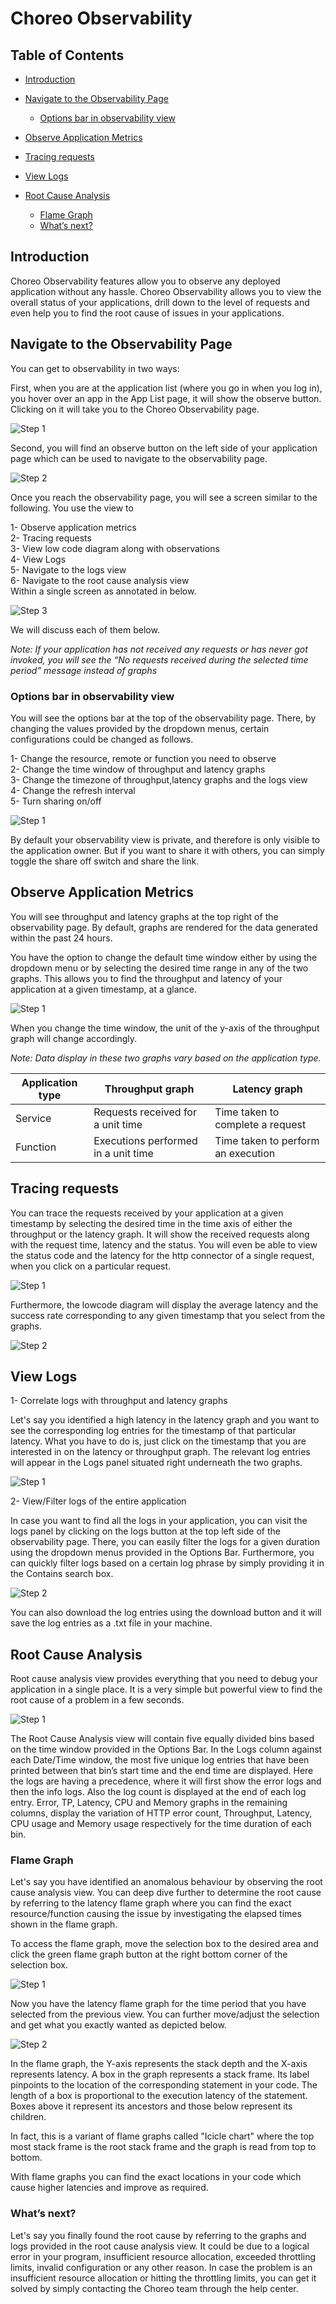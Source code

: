 # Choreo Observability

## Table of Contents
<!--ts-->
* [Introduction](#Introduction)

* [Navigate to the Observability Page](#Navigate-to-the-Observability-Page)
  * [Options bar in observability view](#Options-bar-in-observability-view)
* [Observe Application Metrics](#Observe-Application-Metrics)
* [Tracing requests](#Tracing-requests)
* [View Logs](#View-Logs)
* [Root Cause Analysis](#Root-Cause-Analysis)
   * [Flame Graph](#Flame-Graph)
   * [What’s next?](#What’s-next?)

<!--te-->

## Introduction

Choreo Observability features allow you to observe any deployed application without any hassle. Choreo Observability allows you to view the overall status of your applications, drill down to the level of requests and even help you to find the root cause of issues in your applications.

## Navigate to the Observability Page

You can get to observability in two ways:

First, when you are at the application list (where you go in when you log in), you hover over an app in the App List page, it will show the observe button. Clicking on it will take you to the Choreo Observability page.

![Step 1](images/observability/image6.png)

Second, you will find an observe button on the left side of your application page which can be used to navigate to the observability page.

![Step 2](images/observability/image4.png)

Once you reach the observability page, you will see a screen similar to the following. You use the view to

1- Observe application metrics  
2- Tracing requests  
3- View low code diagram along with observations  
4- View Logs  
5- Navigate to the logs view  
6- Navigate to the root cause analysis view  
Within a single screen as annotated in below.  

![Step 3](images/observability/image5.png)

We will discuss each of them below. 

*Note: If your application has not received any requests or has never got invoked, you will see the “No requests received during the selected time period” message instead of graphs*

### Options bar in observability view

You will see the options bar at the top of the observability page. There, by changing the values provided by the dropdown menus, certain configurations could be changed as follows.

1- Change the resource, remote or function you need to observe  
2- Change the time window of throughput and latency graphs  
3- Change the timezone of throughput,latency graphs and the logs view  
4- Change the refresh interval  
5- Turn sharing on/off  

![Step 1](images/observability/image1.png)

By default your observability view is private, and therefore is only visible to the application owner. But if you want to share it with others, you can simply toggle the share off switch and share the link.

## Observe Application Metrics

You will see throughput and latency graphs at the top right of the observability page. By default, graphs are rendered for the data generated within the past 24 hours. 

You have the option to change the default time window either by using the dropdown menu or by selecting the desired time range in any of the two graphs. This allows you to find the throughput and latency of your application at a given timestamp, at a glance.

![Step 1](images/observability/image8.gif)

When you change the time window, the unit of the y-axis of the throughput graph will change accordingly.

*Note: Data display in these two graphs vary based on the application type.* 

| Application type | Throughput graph                    | Latency graph                      |
|------------------|-------------------------------------|------------------------------------|
| Service          | Requests received for a unit time   | Time taken to complete a request   |
| Function         | Executions performed in a unit time | Time taken to perform an execution |

## Tracing requests

You can trace the requests received by your application at a given timestamp by selecting the desired time in the time axis of either the throughput or the latency graph. It will show the received requests along with the request time, latency and the status. You will even be able to view the status code and the latency for the http connector of a single request, when you click on a particular request.

![Step 1](images/observability/image7.gif)

Furthermore, the lowcode diagram will display the average latency and the success rate corresponding to any given timestamp that you select from the graphs. 

![Step 2](images/observability/image2.png)

## View Logs

1- Correlate logs with throughput and latency graphs

Let's say you identified a high latency in the latency graph and you want to see the corresponding log entries for the timestamp of that particular latency. What you have to do is, just click on the timestamp that you are interested in on the latency or throughput graph. The relevant log entries will appear in the Logs panel situated right underneath the two graphs.

![Step 1](images/observability/image11.png)

2- View/Filter logs of the entire application

In case you want to find all the logs in your application, you can visit the logs panel by clicking on the logs button at the top left side of the observability page. There, you can easily filter the logs for a given duration using the dropdown menus provided in the Options Bar. Furthermore, you can quickly filter logs based on a certain log phrase by simply providing it in the Contains search box.

![Step 2](images/observability/image13.png)

You can also download the log entries using the download button and it will save the log entries as a .txt file in your machine.

## Root Cause Analysis

Root cause analysis view provides everything that you need to debug your application in a single place. It is a very simple but powerful view to find the root cause of a problem in a few seconds. 

![Step 1](images/observability/image12.png)

The Root Cause Analysis view will contain five equally divided bins based on the time window provided in the Options Bar. In the Logs column against each Date/Time window, the most five unique log entries that have been printed between that bin’s start time and the end time are displayed. Here the logs are having a precedence, where it will first show the error logs and then the info logs. Also the log count is displayed at the end of each log entry. Error, TP, Latency, CPU and Memory graphs in the remaining columns, display the variation of HTTP error count, Throughput, Latency, CPU usage and Memory usage respectively for the time duration of each bin.

### Flame Graph

Let's say you have identified an anomalous behaviour by observing the root cause analysis view. You can deep dive further to determine the root cause by referring to the latency flame graph where you can find the exact resource/function causing the issue by investigating the elapsed times shown in the flame graph. 

To access the flame graph, move the selection box to the desired area and click the green flame graph button at the right bottom corner of the selection box.

![Step 1](images/observability/image3.gif)

Now you have the latency flame graph for the time period that you have selected from the previous view. You can further move/adjust the selection and get what you exactly wanted as depicted below.

![Step 2](images/observability/image10.gif)

In the flame graph, the Y-axis represents the stack depth and the X-axis represents latency. A box in the graph represents a stack frame. Its label pinpoints to the location of the corresponding statement in your code. The length of a box is proportional to the execution latency of the statement. Boxes above it represent its ancestors and those below represent its children.

In fact, this is a variant of flame graphs called "Icicle chart" where the top most stack frame is the root stack frame and the graph is read from top to bottom.

With flame graphs you can find the exact locations in your code which cause higher latencies and improve as required.

### What’s next?

Let's say you finally found the root cause by referring to the graphs and logs provided in the root cause analysis view. It could be due to a logical error in your program, insufficient resource allocation, exceeded throttling limits, invalid configuration or any other reason.
In case the problem is an insufficient resource allocation or hitting the throttling limits, you can get it solved by simply contacting the Choreo team through the help center.